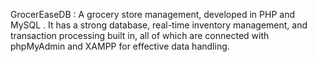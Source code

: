 GrocerEaseDB : A grocery store management, developed in PHP and MySQL . It has a strong database, real-time inventory management, and transaction processing built in, all of which are connected with phpMyAdmin and XAMPP for effective data handling.
